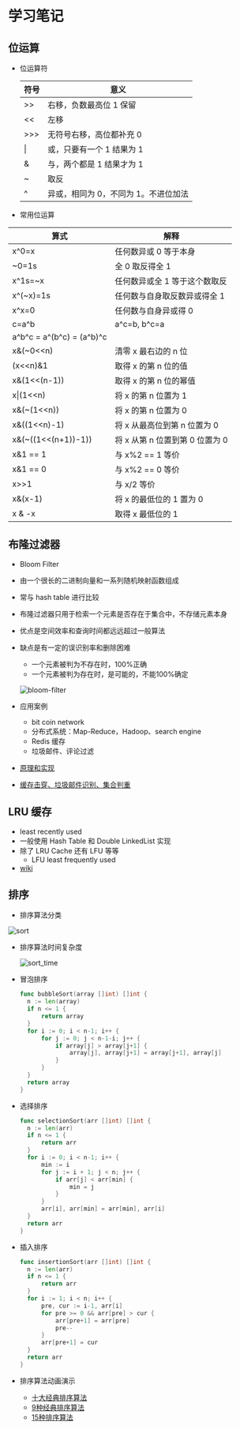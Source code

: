 # 学习笔记

## 位运算

- 位运算符

  | 符号 | 意义                                 |
  | ---- | ------------------------------------ |
  | >>   | 右移，负数最高位 1 保留              |
  | <<   | 左移                                 |
  | >>>  | 无符号右移，高位都补充 0             |
  | \|   | 或，只要有一个 1 结果为 1            |
  | &    | 与，两个都是 1 结果才为 1            |
  | ~    | 取反                                 |
  | ^    | 异或，相同为 0，不同为 1。不进位加法 |

- 常用位运算

| 算式                      | 解释                            |
| ------------------------- | ------------------------------- |
| x^0=x                     | 任何数异或 0 等于本身           |
| ~0=1s                     | 全 0 取反得全 1                 |
| x^1s=~x                   | 任何数异或全 1 等于这个数取反   |
| x^(~x)=1s                 | 任何数与自身取反数异或得全 1    |
| x^x=0                     | 任何数与自身异或得 0            |
| c=a^b                     | a^c=b, b^c=a                    |
| a^b^c = a^(b^c) = (a^b)^c |                                 |
| x&(~0<<n)                 | 清零 x 最右边的 n 位            |
| (x<<n)&1                  | 取得 x 的第 n 位的值            |
| x&(1<<(n-1))              | 取得 x 的第 n 位的幂值          |
| x\|(1<<n)                 | 将 x 的第 n 位置为 1            |
| x&(~(1<<n))               | 将 x 的第 n 位置为 0            |
| x&((1<<n)-1)              | 将 x 从最高位到第 n 位置为 0    |
| x&(~((1<<(n+1))-1))       | 将 x 从第 n 位置到第 0 位置为 0 |
| x&1 == 1                  | 与 x%2 == 1 等价                |
| x&1 == 0                  | 与 x%2 == 0 等价                |
| x>>1                      | 与 x/2 等价                     |
| x&(x-1)                   | 将 x 的最低位的 1 置为 0        |
| x & -x                    | 取得 x 最低位的 1               |



## 布隆过滤器

- Bloom Filter

- 由一个很长的二进制向量和一系列随机映射函数组成

- 常与 hash table 进行比较

- 布隆过滤器只用于检索一个元素是否存在于集合中，不存储元素本身

- 优点是空间效率和查询时间都远远超过一般算法

- 缺点是有一定的误识别率和删除困难

  - 一个元素被判为不存在时，100%正确
  - 一个元素被判为存在时，是可能的，不能100%确定

  ![bloom-filter](images/bloom-filter.png)

- 应用案例
  - bit coin network
  - 分布式系统：Map-Reduce，Hadoop、search engine
  - Redis 缓存
  - 垃圾邮件、评论过滤
- [原理和实现](https://www.cnblogs.com/cpselvis/p/6265825.html)
- [缓存击穿、垃圾邮件识别、集合判重](https://blog.csdn.net/tianyaleixiaowu/article/details/74721877)

## LRU 缓存

- least recently used
- 一般使用 Hash Table 和 Double LinkedList 实现
- 除了 LRU Cache 还有 LFU 等等
  - LFU least frequently used
- [wiki](https://en.wikipedia.org/wiki/Cache_replacement_policies)

## 排序

- 排序算法分类

![sort](images/sort.png)

- 排序算法时间复杂度

  ![sort_time](images/sort_time.png)

- 冒泡排序

  ```go
  func bubbleSort(array []int) []int {
  	n := len(array)
  	if n <= 1 {
  		return array
  	}
  	for i := 0; i < n-1; i++ {
  		for j := 0; j < n-1-i; j++ {
  			if array[j] > array[j+1] {
  				array[j], array[j+1] = array[j+1], array[j]
  			}
  		}
  	}
  	return array
  }
  ```

- 选择排序

  ```go
  func selectionSort(arr []int) []int {
  	n := len(arr)
  	if n <= 1 {
  		return arr
  	}
  	for i := 0; i < n-1; i++ {
  		min := i
  		for j := i + 1; j < n; j++ {
  			if arr[j] < arr[min] {
  				min = j
  			}
  		}
  		arr[i], arr[min] = arr[min], arr[i]
  	}
  	return arr
  }	
  ```

- 插入排序

  ```go
  func insertionSort(arr []int) []int {
  	n := len(arr)
  	if n <= 1 {
  		return arr
  	}
  	for i := 1; i < n; i++ {
  		pre, cur := i-1, arr[i]
  		for pre >= 0 && arr[pre] > cur {
  			arr[pre+1] = arr[pre]
  			pre--
  		}
  		arr[pre+1] = cur
  	}
  	return arr
  }
  ```

- 排序算法动画演示
  - [十大经典排序算法](https://www.cnblogs.com/onepixel/p/7674659.html)
  - [9种经典排序算法](https://www.bilibili.com/video/av25136272)
  - [15种排序算法](https://www.bilibili.com/video/av63851336)